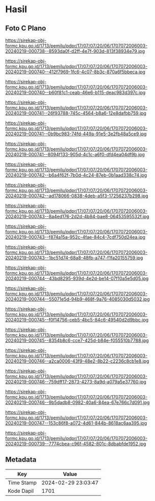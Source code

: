 # Hasil

## Foto C Plano

https://sirekap-obj-formc.kpu.go.id/1713/pemilu/pdpr/17/07/07/20/06/1707072006003-20240219-000738--8593da0f-d2ff-4e7f-903d-813f38934e79.jpg

https://sirekap-obj-formc.kpu.go.id/1713/pemilu/pdpr/17/07/07/20/06/1707072006003-20240219-000740--412f7969-1fc6-4c07-8b3c-870a6f5bbeca.jpg

https://sirekap-obj-formc.kpu.go.id/1713/pemilu/pdpr/17/07/07/20/06/1707072006003-20240219-000740--b60f81c1-ceab-46e6-b115-deac983d397c.jpg

https://sirekap-obj-formc.kpu.go.id/1713/pemilu/pdpr/17/07/07/20/06/1707072006003-20240219-000741--26f93788-745c-4564-b8a6-12e8dafbb759.jpg

https://sirekap-obj-formc.kpu.go.id/1713/pemilu/pdpr/17/07/07/20/06/1707072006003-20240219-000741--0b9bc983-74fd-449a-91e5-3e2fb48a5ce9.jpg

https://sirekap-obj-formc.kpu.go.id/1713/pemilu/pdpr/17/07/07/20/06/1707072006003-20240219-000741--8094f133-905d-4c1c-a6f0-dfd4ea04df9b.jpg

https://sirekap-obj-formc.kpu.go.id/1713/pemilu/pdpr/17/07/07/20/06/1707072006003-20240219-000742--b6a4f62f-7b0d-4c24-87eb-0b1aad338c74.jpg

https://sirekap-obj-formc.kpu.go.id/1713/pemilu/pdpr/17/07/07/20/06/1707072006003-20240219-000742--ad178066-0838-4deb-a5f3-17256237b298.jpg

https://sirekap-obj-formc.kpu.go.id/1713/pemilu/pdpr/17/07/07/20/06/1707072006003-20240219-000743--8a4ed176-2d2d-4b84-bae8-06453595532f.jpg

https://sirekap-obj-formc.kpu.go.id/1713/pemilu/pdpr/17/07/07/20/06/1707072006003-20240219-000743--f874a15a-952c-4fae-84c4-7cdf750d24ea.jpg

https://sirekap-obj-formc.kpu.go.id/1713/pemilu/pdpr/17/07/07/20/06/1707072006003-20240219-000743--1bc51d74-68a8-48fb-a747-f1fa20155759.jpg

https://sirekap-obj-formc.kpu.go.id/1713/pemilu/pdpr/17/07/07/20/06/1707072006003-20240219-000744--43bd8295-939d-4e2d-be14-07f10a5e5d05.jpg

https://sirekap-obj-formc.kpu.go.id/1713/pemilu/pdpr/17/07/07/20/06/1707072006003-20240219-000744--55071e5d-94b9-468f-9a76-4085030d5032.jpg

https://sirekap-obj-formc.kpu.go.id/1713/pemilu/pdpr/17/07/07/20/06/1707072006003-20240219-000745--f0f14756-ceb5-4bc5-84c6-49540d2d9bbc.jpg

https://sirekap-obj-formc.kpu.go.id/1713/pemilu/pdpr/17/07/07/20/06/1707072006003-20240219-000745--8354b8c6-cce7-425d-b84e-f055510b7788.jpg

https://sirekap-obj-formc.kpu.go.id/1713/pemilu/pdpr/17/07/07/20/06/1707072006003-20240219-000746--a2ca0006-43f9-48e2-8b22-c2236c8cb1e8.jpg

https://sirekap-obj-formc.kpu.go.id/1713/pemilu/pdpr/17/07/07/20/06/1707072006003-20240219-000746--759dff17-2873-4273-8a9d-a079a5e37760.jpg

https://sirekap-obj-formc.kpu.go.id/1713/pemilu/pdpr/17/07/07/20/06/1707072006003-20240219-000746--9b5dadb8-0982-40a6-84ea-67e766c7d091.jpg

https://sirekap-obj-formc.kpu.go.id/1713/pemilu/pdpr/17/07/07/20/06/1707072006003-20240219-000747--153c86f8-a072-4d61-844b-8618ac6aa395.jpg

https://sirekap-obj-formc.kpu.go.id/1713/pemilu/pdpr/17/07/07/20/06/1707072006003-20240219-000739--7774cbea-c96f-4582-801c-8dbabfde1952.jpg


## Metadata

| Key        | Value               |
| ---------- | ------------------- |
| Time Stamp | 2024-02-29 23:03:47 |
| Kode Dapil | 1701                |



